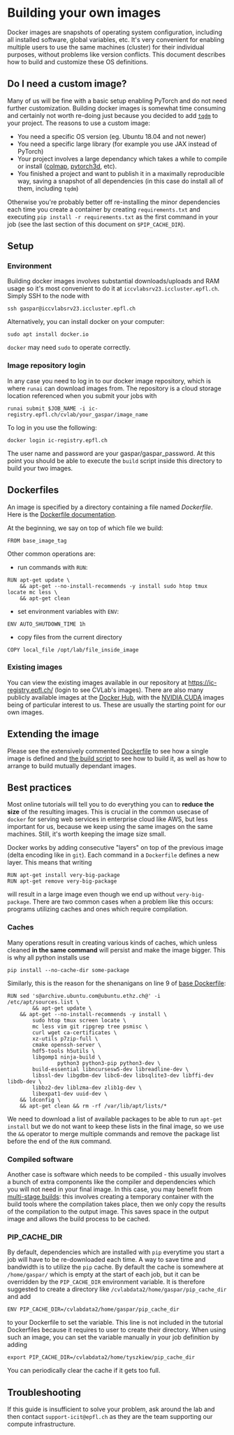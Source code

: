 # Building your own images
Docker images are snapshots of operating system configuration, including all installed software, global variables, etc. It's very convenient for enabling multiple users to use the same machines (cluster) for their individual purposes, without problems like version conflicts. This document describes how to build and customize these OS definitions.

## Do I need a custom image?
Many of us will be fine with a basic setup enabling PyTorch and do not need further customization. Building docker images is somewhat time consuming and certainly not worth re-doing just because you decided to add [`tqdm`](https://pypi.org/project/tqdm/) to your project. The reasons to use a custom image:

* You need a specific OS version (eg. Ubuntu 18.04 and not newer)
* You need a specific large library (for example you use JAX instead of PyTorch)
* Your project involves a large dependancy which takes a while to compile or install ([colmap](https://github.com/colmap/colmap), [pytorch3d](https://pytorch3d.readthedocs.io/en/latest/), etc).
* You finished a project and want to publish it in a maximally reproducible way, saving a snapshot of all dependencies (in this case do install all of them, including `tqdm`) 

Otherwise you're probably better off re-installing the minor dependencies each time you create a container by creating `requirements.txt` and executing `pip install -r requirements.txt` as the first command in your job (see the last section of this document on `$PIP_CACHE_DIR`).

## Setup
### Environment
Building docker images involves substantial downloads/uploads and RAM usage so it's most convenient to do it at `iccvlabsrv23.iccluster.epfl.ch`. Simply SSH to the node with 

```
ssh gaspar@iccvlabsrv23.iccluster.epfl.ch
```

Alternatively, you can install docker on your computer:
```
sudo apt install docker.io
```

`docker` may need `sudo` to operate correctly.

### Image repository login
In any case you need to log in to our docker image repository, which is where `runai` can download images from. The repository is a cloud storage location referenced when you submit your jobs with
```
runai submit $JOB_NAME -i ic-registry.epfl.ch/cvlab/your_gaspar/image_name
```

To log in you use the following:
```
docker login ic-registry.epfl.ch
```

The user name and password are your gaspar/gaspar_password. At this point you should be able to execute the `build` script inside this directory to build your two images.

## Dockerfiles

An image is specified by a directory containing a file named *Dockerfile*.
Here is the [Dockerfile documentation](https://docs.docker.com/engine/reference/builder/).

At the beginning, we say on top of which file we build:
```
FROM base_image_tag
```

Other common operations are:

* run commands with `RUN`:
```
RUN apt-get update \
	&& apt-get --no-install-recommends -y install sudo htop tmux locate mc less \
	&& apt-get clean
```

* set environment variables with `ENV`:
```
ENV AUTO_SHUTDOWN_TIME 1h
```

* copy files from the current directory
```
COPY local_file /opt/lab/file_inside_image
```

### Existing images

You can view the existing images available in our repository at <https://ic-registry.epfl.ch/> (login to see CVLab's images). 
There are also many publicly available images at the [Docker Hub](https://hub.docker.com/search?q=&type=image), with the [NVIDIA CUDA](https://hub.docker.com/r/nvidia/cuda/tags) images being of particular interest to us. These are usually the starting point for our own images.

## Extending the image
Please see the extensively commented [Dockerfile](./base/Dockerfile) to see how a single image is defined and [the build script](./build) to see how to build it, as well as how to arrange to build mutually dependant images.

## Best practices
Most online tutorials will tell you to do everything you can to **reduce the size** of the resulting images. This is crucial in the common usecase of `docker` for serving web services in enterprise cloud like AWS, but less important for us, because we keep using the same images on the same machines. Still, it's worth keeping the image size small. 

Docker works by adding consecutive "layers" on top of the previous image (delta encoding like in `git`). Each command in a `Dockerfile` defines a new layer. This means that writing

```
RUN apt-get install very-big-package
RUN apt-get remove very-big-package
```

will result in a large image even though we end up without `very-big-package`. There are two common cases when a problem like this occurs: programs utilizing caches and ones which require compilation.

### Caches
Many operations result in creating various kinds of caches, which unless cleaned **in the same command** will persist and make the image bigger. This is why all python installs use
```
pip install --no-cache-dir some-package
```
Similarly, this is the reason for the shenanigans on line 9 of [base Dockerfile](./base/Dockerfile): 
```
RUN sed 's@archive.ubuntu.com@ubuntu.ethz.ch@' -i /etc/apt/sources.list \
        && apt-get update \
	&& apt-get --no-install-recommends -y install \
		sudo htop tmux screen locate \
		mc less vim git ripgrep tree psmisc \
		curl wget ca-certificates \
		xz-utils p7zip-full \
		cmake openssh-server \
		hdf5-tools h5utils \
		libgomp1 ninja-build \
                python3 python3-pip python3-dev \
		build-essential libncursesw5-dev libreadline-dev \
		libssl-dev libgdbm-dev libc6-dev libsqlite3-dev libffi-dev libdb-dev \
		libbz2-dev liblzma-dev zlib1g-dev \
		libexpat1-dev uuid-dev \
	&& ldconfig \
	&& apt-get clean && rm -rf /var/lib/apt/lists/*
```

We need to download a list of available packages to be able to run `apt-get install` but we do not want to keep these lists in the final image, so we use the `&&` operator to merge multiple commands and remove the package list before the end of the `RUN` command.

### Compiled software
Another case is software which needs to be compiled - this usually involves a bunch of extra components like the compiler and dependencies which you will not need in your final image. In this case, you may benefit from [multi-stage builds](https://docs.docker.com/develop/develop-images/multistage-build/):
this involves creating a temporary container with the build tools where the compilation takes place, then we only copy the results of the compilation to the output image.
This saves space in the output image and allows the build process to be cached.

### PIP_CACHE_DIR
By default, dependencies which are installed with `pip` everytime you start a job will have to be re-downloaded each time. A way to save time and bandwidth is to utilize the `pip` cache. By default the cache is somewhere at `/home/gaspar/` which is empty at the start of each job, but it can be overridden by the `PIP_CACHE_DIR` environment variable. It is therefore suggested to create a directory like `/cvlabdata2/home/gaspar/pip_cache_dir` and add

```
ENV PIP_CACHE_DIR=/cvlabdata2/home/gaspar/pip_cache_dir
```
to your Dockerfile to set the variable. This line is not included in the tutorial Dockerfiles because it requires to user to create their directory. When using such an image, you can set the variable manually in your job definition by adding
```
export PIP_CACHE_DIR=/cvlabdata2/home/tyszkiew/pip_cache_dir
```
You can periodically clear the cache if it gets too full.


## Troubleshooting
If this guide is insufficient to solve your problem, ask around the lab and then contact `support-icit@epfl.ch` as they are the team supporting our compute infrastructure.